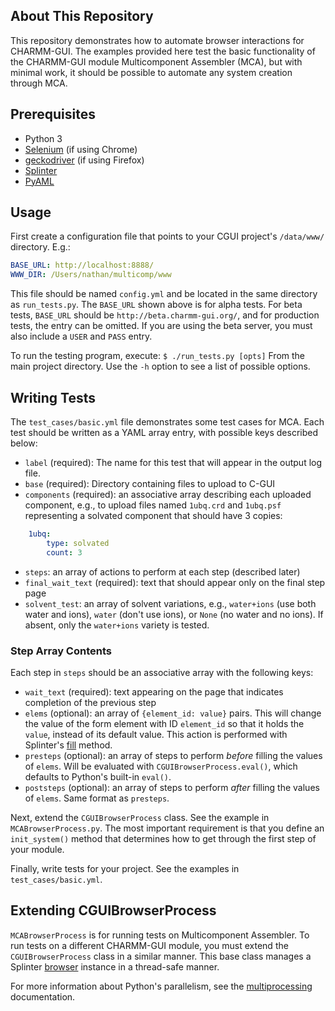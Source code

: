 ## About This Repository
This repository demonstrates how to automate browser interactions for CHARMM-GUI. The examples provided here test the basic functionality of the CHARMM-GUI module Multicomponent Assembler (MCA), but with minimal work, it should be possible to automate any system creation through MCA.

## Prerequisites
 - Python 3
 - [Selenium](https://splinter.readthedocs.io/en/latest/drivers/chrome.html) (if using Chrome)
 - [geckodriver](https://github.com/mozilla/geckodriver/releases) (if using Firefox)
 - [Splinter](https://splinter.readthedocs.io/en/latest/)
 - [PyAML](https://pyyaml.org/)

## Usage
First create a configuration file that points to your CGUI project's `/data/www/` directory. E.g.:
```yaml
BASE_URL: http://localhost:8888/
WWW_DIR: /Users/nathan/multicomp/www
```
This file should be named `config.yml` and be located in the same directory as `run_tests.py`. The `BASE_URL` shown 
above is for alpha tests. For beta tests, `BASE_URL` should be `http://beta.charmm-gui.org/`, and for production tests, the entry can be omitted. If you are using the beta server, you must also include a `USER` and `PASS` entry.

To run the testing program, execute:
`$ ./run_tests.py [opts]`
From the main project directory. Use the `-h` option to see a list of possible options.

## Writing Tests
The `test_cases/basic.yml` file demonstrates some test cases for MCA. Each test should be written as a YAML array entry, with possible keys described below:
 - `label` (required): The name for this test that will appear in the output log file.
 - `base` (required): Directory containing files to upload to C-GUI
 - `components` (required): an associative array describing each uploaded component, e.g., to upload files named `1ubq.crd` and `1ubq.psf` representing a solvated component that should have 3 copies:
```yaml
    1ubq:
        type: solvated
        count: 3
```
 - `steps`: an array of actions to perform at each step (described later)
 - `final_wait_text` (required): text that should appear only on the final step page
 - `solvent_test`: an array of solvent variations, e.g., `water+ions` (use both water and ions), `water` (don't use ions), or `None` (no water and no ions). If absent, only the `water+ions` variety is tested.

### Step Array Contents
Each step in `steps` should be an associative array with the following keys:
 - `wait_text` (required): text appearing on the page that indicates completion of the previous step
 - `elems` (optional): an array of `{element_id: value}` pairs. This will change the value of the form element with ID `element_id` so that it holds the `value`, instead of its default value. This action is performed with Splinter's [fill](https://splinter.readthedocs.io/en/latest/api/driver-and-element-api.html#splinter.driver.DriverAPI.fill) method.
 - `presteps` (optional): an array of steps to perform *before* filling the values of `elems`. Will be evaluated with `CGUIBrowserProcess.eval()`, which defaults to Python's built-in `eval()`.
 - `poststeps` (optional): an array of steps to perform *after* filling the values of `elems`. Same format as `presteps`.

Next, extend the `CGUIBrowserProcess` class. See the example in `MCABrowserProcess.py`. The most important requirement is that you define an `init_system()` method that determines how to get through the first step of your module.

Finally, write tests for your project. See the examples in `test_cases/basic.yml`.

## Extending CGUIBrowserProcess
`MCABrowserProcess` is for running tests on Multicomponent Assembler. To run tests on a different CHARMM-GUI module, 
you must extend the `CGUIBrowserProcess` class in a similar manner. This base class manages a 
Splinter [browser](https://splinter.readthedocs.io/en/latest/browser.html) instance in a thread-safe manner.

For more information about Python's parallelism, see the 
[multiprocessing](https://docs.python.org/3/library/multiprocessing.html) documentation.
